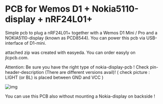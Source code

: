 # PCB for Wemos D1 + Nokia5110-display + nRF24L01+

Simple pcb to plug a nRF24L01+ together with a Wemos D1 Mini / Pro and a NOKIA5110-display (known as PCD8544). You can power this pcb via USB-interface of D1-mini.

attached zip was created with easyeda. You can order easyly on jlcpcb.com.

Attention: Be sure you have the right type of nokia-display-pcb !
Check pin-header-description (There are different versions avail)!
( check picture : LIGHT (or BL) is placed between GND and VCC )

![img](https://github.com/gh-fx2/ahoy/tools/nokia5110/tools/pcb-nokia5110/Nokia5110-LCD.jpg)

You can use this PCB also without mounting a Nokia-display on backside !
